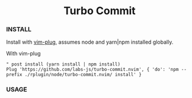 <h1 align="center">Turbo Commit</h1>



### INSTALL
Install with [vim-plug](https://github.com/junegunn/vim-plug), assumes node and
yarn|npm installed globally.

With vim-plug
```vim
" post install (yarn install | npm install)
Plug 'https://github.com/labs-js/turbo-commit.nvim', { 'do': 'npm --prefix ./rplugin/node/turbo-commit.nvim/ install' }
```

### USAGE
